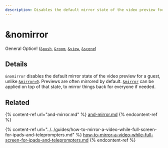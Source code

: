 ```yaml
---
description: Disables the default mirror state of the video preview for a guest
---
```


# \&nomirror

General Option! ([`&push`](../../source-settings/push.md), [`&room`](../../general-settings/room.md), [`&view`](../view-parameters/view.md), [`&scene`](../view-parameters/scene.md))

## Details

`&nomirror` disables the default mirror state of the video preview for a guest, unlike [`&mirror=0`](and-mirror.md). Previews are often mirrored by default. [`&mirror`](and-mirror.md) can be applied on top of that state, to mirror things back for everyone if needed.

## Related

{% content-ref url="and-mirror.md" %}
[and-mirror.md](and-mirror.md)
{% endcontent-ref %}

{% content-ref url="../../guides/how-to-mirror-a-video-while-full-screen-for-ipads-and-teleprompters.md" %}
[how-to-mirror-a-video-while-full-screen-for-ipads-and-teleprompters.md](../../guides/how-to-mirror-a-video-while-full-screen-for-ipads-and-teleprompters.md)
{% endcontent-ref %}
